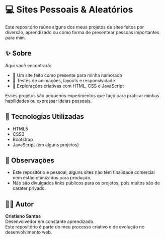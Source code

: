 # 💻 Sites Pessoais & Aleatórios

Este repositório reúne alguns dos meus projetos de sites feitos por diversão, aprendizado ou como forma de presentear pessoas importantes para mim.

## ✨ Sobre

Aqui você encontrará:

- 💝 Um site feito como presente para minha namorada
- 🧪 Testes de animações, layouts e responsividade
- 🎨 Explorações criativas com HTML, CSS e JavaScript

Esses projetos são pequenos experimentos que faço para praticar minhas habilidades ou expressar ideias pessoais.

## 🚀 Tecnologias Utilizadas

- HTML5
- CSS3
- Bootstrap
- JavaScript (em alguns projetos)

## 📌 Observações

- Este repositório é pessoal, alguns sites não têm finalidade comercial nem estão otimizados para produção.
- Não são divulgados links públicos para os projetos, pois muitos são de caráter privado.

## 👨‍💻 Autor

**Cristiano Santos**  
Desenvolvedor em constante aprendizado.  
Este repositório é parte do meu processo criativo e de evolução no desenvolvimento web.
